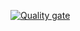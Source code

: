 [![Quality gate](https://sonarcloud.io/api/project_badges/quality_gate?project=gtom06_pymnfrm)](https://sonarcloud.io/summary/new_code?id=gtom06_pymnfrm)
